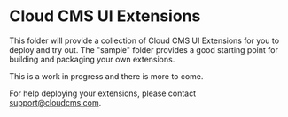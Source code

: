 # Cloud CMS UI Extensions

This folder will provide a collection of Cloud CMS UI Extensions for you to deploy and try out.
The "sample" folder provides a good starting point for building and packaging your own extensions.

This is a work in progress and there is more to come.

For help deploying your extensions, please contact support@cloudcms.com.
